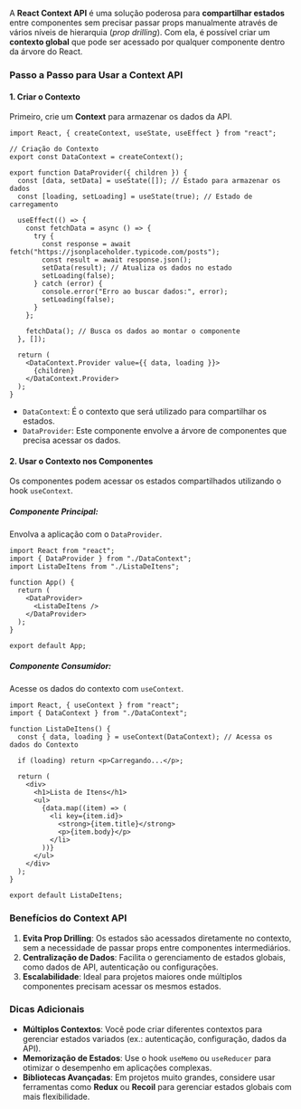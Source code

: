 A **React Context API** é uma solução poderosa para **compartilhar estados** entre componentes sem precisar passar props manualmente através de vários níveis de hierarquia (_prop drilling_). Com ela, é possível criar um **contexto global** que pode ser acessado por qualquer componente dentro da árvore do React.

### **Passo a Passo para Usar a Context API**

#### **1. Criar o Contexto**

Primeiro, crie um **Context** para armazenar os dados da API.

```
import React, { createContext, useState, useEffect } from "react";

// Criação do Contexto
export const DataContext = createContext();

export function DataProvider({ children }) {
  const [data, setData] = useState([]); // Estado para armazenar os dados
  const [loading, setLoading] = useState(true); // Estado de carregamento

  useEffect(() => {
    const fetchData = async () => {
      try {
        const response = await fetch("https://jsonplaceholder.typicode.com/posts");
        const result = await response.json();
        setData(result); // Atualiza os dados no estado
        setLoading(false);
      } catch (error) {
        console.error("Erro ao buscar dados:", error);
        setLoading(false);
      }
    };

    fetchData(); // Busca os dados ao montar o componente
  }, []);

  return (
    <DataContext.Provider value={{ data, loading }}>
      {children}
    </DataContext.Provider>
  );
}
```

- `DataContext`: É o contexto que será utilizado para compartilhar os estados.
- `DataProvider`: Este componente envolve a árvore de componentes que precisa acessar os dados.

#### **2. Usar o Contexto nos Componentes**

Os componentes podem acessar os estados compartilhados utilizando o hook `useContext`.

##### Componente Principal:

Envolva a aplicação com o `DataProvider`.

```
import React from "react";
import { DataProvider } from "./DataContext";
import ListaDeItens from "./ListaDeItens";

function App() {
  return (
    <DataProvider>
      <ListaDeItens />
    </DataProvider>
  );
}

export default App;
```

##### Componente Consumidor:

Acesse os dados do contexto com `useContext`.

```
import React, { useContext } from "react";
import { DataContext } from "./DataContext";

function ListaDeItens() {
  const { data, loading } = useContext(DataContext); // Acessa os dados do Contexto

  if (loading) return <p>Carregando...</p>;

  return (
    <div>
      <h1>Lista de Itens</h1>
      <ul>
        {data.map((item) => (
          <li key={item.id}>
            <strong>{item.title}</strong>
            <p>{item.body}</p>
          </li>
        ))}
      </ul>
    </div>
  );
}

export default ListaDeItens;
```

### **Benefícios do Context API**

1. **Evita Prop Drilling**: Os estados são acessados diretamente no contexto, sem a necessidade de passar props entre componentes intermediários.
2. **Centralização de Dados**: Facilita o gerenciamento de estados globais, como dados de API, autenticação ou configurações.
3. **Escalabilidade**: Ideal para projetos maiores onde múltiplos componentes precisam acessar os mesmos estados.

### **Dicas Adicionais**

- **Múltiplos Contextos**: Você pode criar diferentes contextos para gerenciar estados variados (ex.: autenticação, configuração, dados da API).
- **Memorização de Estados**: Use o hook `useMemo` ou `useReducer` para otimizar o desempenho em aplicações complexas.
- **Bibliotecas Avançadas**: Em projetos muito grandes, considere usar ferramentas como **Redux** ou **Recoil** para gerenciar estados globais com mais flexibilidade.

